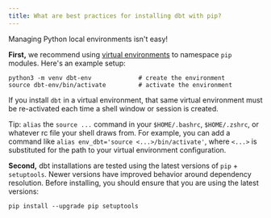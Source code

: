 ```yaml
---
title: What are best practices for installing dbt with pip?
---
```


Managing Python local environments isn't easy! 

**First,** we recommend using [virtual environments](https://docs.python-guide.org/dev/virtualenvs/) to namespace `pip` modules. Here's an example setup:
```shell
python3 -m venv dbt-env				# create the environment
source dbt-env/bin/activate			# activate the environment
```

If you install `dbt` in a virtual environment, that same virtual environment must be re-activated each time a shell window or session is created.

Tip: `alias` the `source ...` command in your `$HOME/.bashrc`, `$HOME/.zshrc`, or whatever rc file your shell draws from. For example, you can add a command like `alias env_dbt='source <...>/bin/activate'`, where `<...>` is substituted for the path to your virtual environment configuration.

**Second,** dbt installations are tested using the latest versions of `pip` + `setuptools`. Newer versions have improved behavior around dependency resolution. Before installing, you should ensure that you are using the latest versions:
```shell
pip install --upgrade pip setuptools
```
